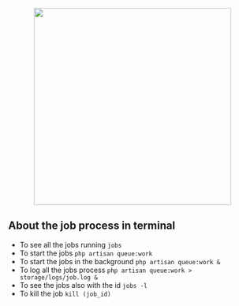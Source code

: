<p align="center"><img  src="https://res.cloudinary.com/dtfbvvkyp/image/upload/v1566331377/laravel-logolockup-cmyk-red.svg"  width="400"></p>



## About the job process in terminal


-  To see all the jobs running
`jobs`
- To start the jobs
`php artisan queue:work`
- To start the jobs in the background
 `php artisan queue:work &`
- To log all the jobs process
`php artisan queue:work > storage/logs/job.log &`
 - To see the jobs also with the id
 `jobs -l`
- To kill the job
`kill (job_id)`
